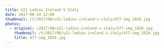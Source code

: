 ```yaml
---
title: U21 Ladies Ireland V Italy
date: 2017-08-24 12:00
thumbnail: /t/2017/08/u21-ladies-ireland-v-italy/477-img_1826.jpg
photos:
  - original: /2017/08/u21-ladies-ireland-v-italy/477-img_1826.jpg
    thumbnail: /t/2017/08/u21-ladies-ireland-v-italy/477-img_1826.jpg
    title: 477-img_1826.jpg
---
```

